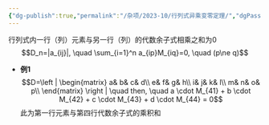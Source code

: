 ```yaml
---
{"dg-publish":true,"permalink":"/杂项/2023-10/行列式异乘变零定理/","dgPassFrontmatter":true}
---
```


行列式内一行（列）元素与另一行（列）的代数余子式相乘之和为0
$$D_n=|a_{ij}|, \quad \sum_{i=1}^n a_{ip}M_{iq}=0, \quad (p\ne q)$$
- **例1**
	$$D=\left | \begin{matrix}
	a& b& c& d\\
	e& f& g& h\\
	i& j& k& l\\
	m& n& o& p\\
	\end{matrix} \right | \quad then, 
	\quad a \cdot M_{41} + b \cdot M_{42} + c \cdot M_{43} + d \cdot M_{44} = 0$$
	此为第一行元素与第四行代数余子式的乘积和